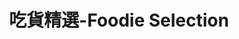 ---
title: "吃貨精選-Foodie Selection"
description: "探索全台美食競賽，發現在地美味，品嚐競技精神"
keywords:
  - 美食競賽
  - 台灣美食
  - 美食精選
datePublished: "2025-06-30"
dateModified: "2025-07-01"
city: "台南市"
district: "所有行政區"
award: "所有獎項"
year: "所有年份"
page: 2
count: 28

restaurants:
  - name: "竹海產"
    address: "台南市中西區民族路二段252號"
    phone: "062210946"
    geo: "22.997387034668, 120.20126193532992"
    google_map: "https://maps.app.goo.gl/EZLMXTM3USe5RKqC8"
    footinder: "https://footinder.com.tw/%E5%8F%B0%E5%8D%97%E5%B8%82%E4%B8%AD%E8%A5%BF%E5%8D%80/161797/"
    official: ""
    award:
    - name: "500盤"
      year: "2024"
  - name: "筑馨居"
    address: "台南市中西區信義街69號"
    phone: "0927307890"
    geo: "23.000310151168772, 120.19498735218367"
    google_map: "https://maps.app.goo.gl/ToCGjxUwVjZhz1Jm8"
    footinder: "https://footinder.com.tw/%E5%8F%B0%E5%8D%97%E5%B8%82%E4%B8%AD%E8%A5%BF%E5%8D%80/1942/"
    official: "https://www.facebook.com/profile.php?id=100063890740362"
    award:
    - name: "500盤"
      year: "2024"
  - name: "橄饗家西班牙嚴選美食餐廳"
    address: "台南市安平區安北路590號590, Anbei Rd., Anping DistNo"
    phone: "063911687"
    geo: "22.998352566357422, 120.1489561239214"
    google_map: "https://maps.app.goo.gl/jUG8e7pdfUuqXBqC6"
    footinder: "https://footinder.com.tw/%e5%8f%b0%e5%8d%97%e5%b8%82%e5%ae%89%e5%b9%b3%e5%8d%80/395/"
    official: "https://www.naforst.com/"
    award:
    - name: "500盤"
      year: "2024"
  - name: "阿裕牛肉涮涮鍋"
    address: "台南市仁德區崑崙路733-1號"
    phone: "062795500"
    geo: "22.94042993063004, 120.26110414667649"
    google_map: "https://maps.app.goo.gl/1V9ipnkphHrWyAR89"
    footinder: "https://footinder.com.tw/%e5%8f%b0%e5%8d%97%e5%b8%82%e4%bb%81%e5%be%b7%e5%8d%80/10195/"
    official: "https://www.facebook.com/profile.php?id=100057583984115"
    award:
    - name: "500盤"
      year: "2024"
  - name: "Funkoo Bar - Mexican Cuisine & Bar"
    address: "台南市中西區海安路二段268號"
    phone: "0984067044"
    geo: "22.997995291575908, 120.19777589969037"
    google_map: "https://maps.app.goo.gl/zt1s9srVuV4sCLJr9"
    footinder: "https://footinder.com.tw/%e5%8f%b0%e5%8d%97%e5%b8%82%e4%b8%ad%e8%a5%bf%e5%8d%80/15153/"
    official: "https://www.facebook.com/mexcafe.tainan"
    award:
    - name: "500盤"
      year: "2024"
  - name: "MO. Lab"
    address: "台南市北區崇安街30號"
    phone: ""
    geo: "23.0001505084149, 120.20624616196787"
    google_map: "https://maps.app.goo.gl/RhN1wATgAxmJVW2y9"
    footinder: "https://footinder.com.tw/%e5%8f%b0%e5%8d%97%e5%b8%82%e5%8c%97%e5%8d%80/2260/"
    official: ""
    award:
    - name: "500盤"
      year: "2024"
  - name: "THINKPIZZA"
    address: "台南市中西區西和路289號"
    phone: "063589850"
    geo: "23.003311623866953, 120.19281617437447"
    google_map: "https://maps.app.goo.gl/Vo4B4UvvrWBz3qkU9"
    footinder: "https://footinder.com.tw/%E5%8F%B0%E5%8D%97%E5%B8%82%E4%B8%AD%E8%A5%BF%E5%8D%80/1943/"
    official: "https://www.facebook.com/THINKPIZZANYC/"
    award:
    - name: "500盤"
      year: "2024"
  - name: "Wom salone"
    address: "台南市中西區中華西路二段12巷30號"
    phone: "062998485"
    geo: "22.987403532617666, 120.18754014421596"
    google_map: "https://maps.app.goo.gl/qAL7ECucSyBwGb9z7"
    footinder: "https://footinder.com.tw/%E5%8F%B0%E5%8D%97%E5%B8%82%E4%B8%AD%E8%A5%BF%E5%8D%80/99006/"
    official: "https://www.instagram.com/wom_salone/"
    award:
    - name: "500盤"
      year: "2024"
  - name: "老龐家傳牛肉麵"
    address: "700台南市中西區保安路22號"
    phone: "062055396"
    geo: "22.990330941273367, 120.19711728075148"
    google_map: "https://maps.app.goo.gl/Ezi8Lsrorr2BtFbE8"
    footinder: "https://footinder.com.tw/%E5%8F%B0%E5%8D%97%E5%B8%82%E4%B8%AD%E8%A5%BF%E5%8D%80/181095/"
    official: "https://www.facebook.com/p/%E8%80%81%E9%BE%90%E5%AE%B6%E5%82%B3%E7%89%9B%E8%82%89%E9%BA%B5-100064117776154/"
    award:
    - name: "台北國際牛肉麵節"
      year: "2024"
---